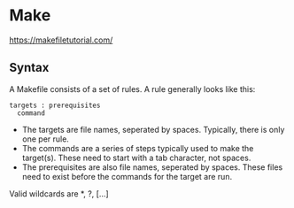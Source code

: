 # Make

https://makefiletutorial.com/

## Syntax

A Makefile consists of a set of rules. A rule generally looks like this:

```
targets : prerequisites
  command
```

- The targets are file names, seperated by spaces. Typically, there is only one per rule.
- The commands are a series of steps typically used to make the target(s). These need to start with a tab character, not spaces.
- The prerequisites are also file names, seperated by spaces. These files need to exist before the commands for the target are run.

Valid wildcards are *, ?, [...]